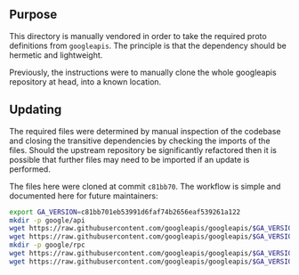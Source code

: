 ## Purpose

This directory is manually vendored in order to take the required proto definitions from `googleapis`.
The principle is that the dependency should be hermetic and lightweight.

Previously, the instructions were to manually clone the whole googleapis repository at head, into
a known location.

## Updating

The required files were determined by manual inspection of the codebase and closing the
transitive dependencies by checking the imports of the files.
Should the upstream repository be significantly refactored then it is possible that further files
may need to be imported if an update is performed.

The files here were cloned at commit `c81bb70`.
The workflow is simple and documented here for future maintainers:
```sh
export GA_VERSION=c81bb701eb53991d6faf74b2656eaf539261a122
mkdir -p google/api
wget https://raw.githubusercontent.com/googleapis/googleapis/$GA_VERSION/google/api/annotations.proto -O google/api/annotations.proto
wget https://raw.githubusercontent.com/googleapis/googleapis/$GA_VERSION/google/api/http.proto -O google/api/http.proto
mkdir -p google/rpc
wget https://raw.githubusercontent.com/googleapis/googleapis/$GA_VERSION/google/rpc/code.proto -O google/rpc/code.proto
wget https://raw.githubusercontent.com/googleapis/googleapis/$GA_VERSION/google/rpc/status.proto -O google/rpc/status.proto
```
